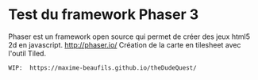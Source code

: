 #   Test du framework Phaser 3

Phaser est un framework open source qui permet de créer des jeux html5 2d en javascript.
http://phaser.io/
Création de la carte en tilesheet avec l'outil Tiled.

```
WIP:  https://maxime-beaufils.github.io/theDudeQuest/ 
```